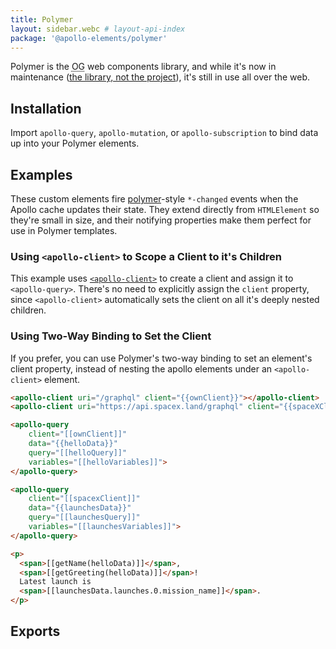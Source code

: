 ```yaml
---
title: Polymer
layout: sidebar.webc # layout-api-index
package: '@apollo-elements/polymer'
---
```


Polymer is the <abbr title="original gangsta">OG</abbr> web components library, 
and while it's now in maintenance ([the library, not the 
project](https://dev.to/bennypowers/lets-build-web-components-part-4-polymer-library-4dk2#the-polymer-project)), 
it's still in use all over the web.

## Installation

<npm-snippets npm="npm i -S @apollo-elements/polymer"
              yarn="yarn add @apollo-elements/polymer"
              pnpm="pnpm add @apollo-elements/polymer"></npm-snippets>

Import `apollo-query`, `apollo-mutation`, or `apollo-subscription` to bind data 
up into your Polymer elements.

## Examples

These custom elements fire 
[polymer](https://polymer-library.polymer-project.org)-style `*-changed` events 
when the Apollo cache updates their state. They extend directly from 
`HTMLElement` so they're small in size, and their notifying properties make them 
perfect for use in Polymer templates.

### Using `<apollo-client>` to Scope a Client to it's Children

This example uses [`<apollo-client>`](/api/components/apollo-client/) to create 
a client and assign it to `<apollo-query>`. There's no need to explicitly assign 
the `client` property, since `<apollo-client>` automatically sets the client on 
all it's deeply nested children.


<docs-playground id="polymer-apollo"
    playground-name="polymer-apollo"></docs-playground>


### Using Two-Way Binding to Set the Client

If you prefer, you can use Polymer's two-way binding to set an element's client property, instead of nesting the apollo elements under an `<apollo-client>` element.

```html
<apollo-client uri="/graphql" client="{{ownClient}}"></apollo-client>
<apollo-client uri="https://api.spacex.land/graphql" client="{{spaceXClient}}"></apollo-client>

<apollo-query
    client="[[ownClient]]"
    data="{{helloData}}"
    query="[[helloQuery]]"
    variables="[[helloVariables]]">
</apollo-query>

<apollo-query
    client="[[spacexClient]]"
    data="{{launchesData}}"
    query="[[launchesQuery]]"
    variables="[[launchesVariables]]">
</apollo-query>

<p>
  <span>[[getName(helloData)]]</span>,
  <span>[[getGreeting(helloData)]]</span>!
  Latest launch is
  <span>[[launchesData.launches.0.mission_name]]</span>.
</p>
```

<cem-package-header package="@apollo-elements/polymer"></cem-package-header>

## Exports
